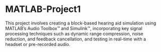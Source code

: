 # MATLAB-Project1
This project involves creating a block-based hearing aid simulation using MATLAB’s Audio Toolbox™ and Simulink™, incorporating key signal processing techniques such as dynamic range compression, noise reduction, and feedback cancellation, and testing in real-time with a headset or pre-recorded audio.
